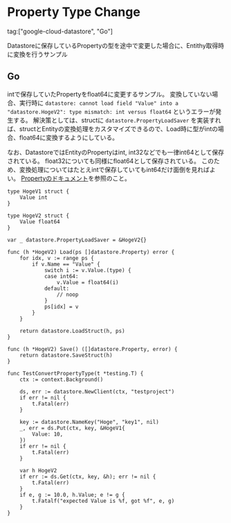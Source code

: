 # Property Type Change

tag:["google-cloud-datastore", "Go"]

Datastoreに保存しているPropertyの型を途中で変更した場合に、Entithy取得時に変換を行うサンプル

## Go

intで保存していたPropertyをfloat64に変更するサンプル。
変換していない場合、実行時に `datastore: cannot load field "Value" into a "datastore.HogeV2": type mismatch: int versus float64` というエラーが発生する。
解決策としては、structに `datastore.PropertyLoadSaver` を実装すれば、structとEntityの変換処理をカスタマイズできるので、Load時に型がintの場合、float64に変換するようにしている。

なお、DatastoreではEntityのPropertyはint, int32などでも一律int64として保存されている。
float32についても同様にfloat64として保存されている。
このため、変換処理についてはたとえintで保存していてもint64だけ面倒を見ればよい。
[Propertyのドキュメント](https://godoc.org/cloud.google.com/go/datastore#Property)を参照のこと。

```
type HogeV1 struct {
	Value int
}

type HogeV2 struct {
	Value float64
}

var _ datastore.PropertyLoadSaver = &HogeV2{}

func (h *HogeV2) Load(ps []datastore.Property) error {
	for idx, v := range ps {
		if v.Name == "Value" {
			switch i := v.Value.(type) {
			case int64:
				v.Value = float64(i)
			default:
				// noop
			}
			ps[idx] = v
		}
	}

	return datastore.LoadStruct(h, ps)
}

func (h *HogeV2) Save() ([]datastore.Property, error) {
	return datastore.SaveStruct(h)
}

func TestConvertPropertyType(t *testing.T) {
	ctx := context.Background()

	ds, err := datastore.NewClient(ctx, "testproject")
	if err != nil {
		t.Fatal(err)
	}

	key := datastore.NameKey("Hoge", "key1", nil)
	_, err = ds.Put(ctx, key, &HogeV1{
		Value: 10,
	})
	if err != nil {
		t.Fatal(err)
	}

	var h HogeV2
	if err := ds.Get(ctx, key, &h); err != nil {
		t.Fatal(err)
	}
	if e, g := 10.0, h.Value; e != g {
		t.Fatalf("expected Value is %f, got %f", e, g)
	}
}
```